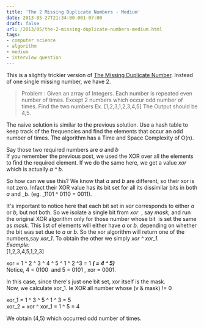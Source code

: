 ```yaml
---
title: 'The 2 Missing Duplicate Numbers - Medium'
date: 2013-05-27T21:34:00.001-07:00
draft: false
url: /2013/05/the-2-missing-duplicate-numbers-medium.html
tags: 
- computer science
- algorithm
- medium
- interview question
---
```


  
This is a slightly trickier version of [The Missing Duplicate Number](http://lostincompilation.blogspot.com/2013/04/the-missing-duplicate-number-easy.html). Instead of one single missing number, we have 2.  
  

> Problem : Given an array of Integers. Each number is repeated even number of times. Except 2 numbers which occur odd number of times. Find the two numbers Ex. \[1,2,3,1,2,3,4,5\] The Output should be 4,5.

  
  
The naive solution is similar to the previous solution. Use a hash table to keep track of the frequencies and find the elements that occur an odd number of times. The algorithm has a Time and Space Complexity of O(n).  
  
Say those two required numbers are _a_ and _b_  
If you remember the previous post, we used the XOR over all the elements to find the required element. If we do the same here, we get a value _xor_ which is actually _a ^ b._  
  
So how can we use this? We know that _a_ and _b_ are different, so their xor is not zero. Infact their XOR value has its bit set for all its dissimilar bits in both _a_ and _b. (eg. _1101 ^ 0110 = 0011).  
  
It's important to notice here that each bit set in _xor_ corresponds to either _a_ or _b,_ but not both. So we isolate a single bit from _xor_  , say _mask,_ and run the original XOR algorithm only for those number whose bit  is set the same as _mask._ This list of elements will either have _a_ or _b._ depending on whether the bit was set due to _a_ or _b._ So the xor algorithm will return one of the numbers,say _xor\_1_. To obtain the other we simply _xor ^ xor\_1._  
_Example:_  
\[1,2,3,4,5,1,2,3\]  
  
xor = 1 ^ 2 ^ 3 ^ 4 ^ 5 ^ 1 ^ 2 ^3 = 1 _**( = 4 ^ 5)**_  
Notice, 4 = 0100  and 5 = 0101 , xor = 0001.  
  
In this case, since there's just one bit set, xor itself is the mask.  
Now, we calculate xor\_1. Ie XOR all number whose (v & mask) != 0  
  
xor\_1 = 1 ^ 3 ^ 5 ^ 1 ^ 3 = 5  
xor\_2 = xor ^ xor\_1 = 1 ^ 5 = 4  
  
We obtain (4,5) which occurred odd number of times.